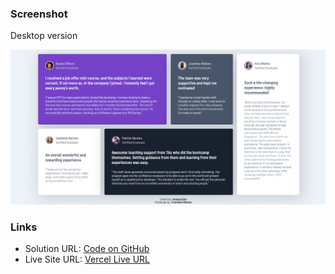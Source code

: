 
### Screenshot

Desktop version

![desktop version](Screenshot/grid.png)

### Links

- Solution URL: [Code on GitHub](https://github.com/ananya-das24/Testimonial-Grid-Section)
- Live Site URL: [Vercel Live URL](https://testimonial-grid-section-gold.vercel.app/)
